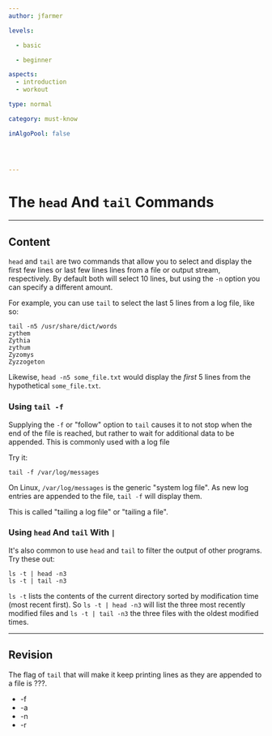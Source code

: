 ```yaml
---
author: jfarmer

levels:

  - basic

  - beginner

aspects:
  - introduction
  - workout

type: normal

category: must-know

inAlgoPool: false




---
```


# The `head` And `tail` Commands

---
## Content

`head` and `tail` are two commands that allow you to select and display the first few lines or last few lines lines from a file or output stream, respectively.  By default both will select 10 lines, but using the `-n` option you can specify a different amount.

For example, you can use `tail` to select the last 5 lines from a log file, like so:

```shell
tail -n5 /usr/share/dict/words
zythem
Zythia
zythum
Zyzomys
Zyzzogeton
```

Likewise, `head -n5 some_file.txt` would display the *first* 5 lines from the hypothetical `some_file.txt`.

### Using `tail -f`

Supplying the `-f` or "follow" option to `tail` causes it to not stop when the end of the file is reached, but rather to wait for additional data to be appended.  This is commonly used with a log file

Try it:

```shell
tail -f /var/log/messages
```

On Linux, `/var/log/messages` is the generic "system log file".  As new log entries are appended to the file, `tail -f` will display them.

This is called "tailing a log file" or "tailing a file".

### Using `head` And `tail` With `|`

It's also common to use `head` and `tail` to filter the output of other programs.  Try these out:

```shell
ls -t | head -n3
ls -t | tail -n3
```

`ls -t` lists the contents of the current directory sorted by modification time (most recent first).  So `ls -t | head -n3` will list the three most recently modified files and `ls -t | tail -n3` the three files with the oldest modified times.

---
## Revision

The flag of `tail` that will make it keep printing lines as they are appended to a file is ???.

* -f
* -a
* -n
* -r

 
